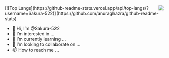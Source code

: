 <img align="right" src="https://github-readme-stats.vercel.app/api?username=Sakura-522&show_icons=true&theme=radical">
[![Top Langs](https://github-readme-stats.vercel.app/api/top-langs/?username=Sakura-522)](https://github.com/anuraghazra/github-readme-stats)

- 👋 Hi, I’m @Sakura-522
- 👀 I’m interested in ...
- 🌱 I’m currently learning ...
- 💞️ I’m looking to collaborate on ...
- 📫 How to reach me ...

<!---
Sakura-522/Sakura-522 is a ✨ special ✨ repository because its `README.md` (this file) appears on your GitHub profile.
You can click the Preview link to take a look at your changes.
--->
